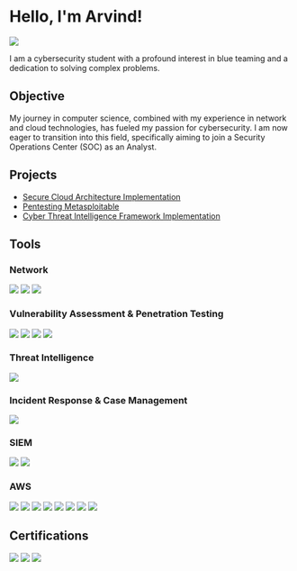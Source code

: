 # Hello, I'm Arvind!
<a href="https://linkedin.com/in/arviiyer"><img src="https://img.shields.io/badge/-LinkedIn-0072b1?&style=for-the-badge&logo=linkedin&logoColor=white" /></a>

I am a cybersecurity student with a profound interest in blue teaming and a dedication to solving complex problems.

## Objective

My journey in computer science, combined with my experience in network and cloud technologies, has fueled my passion for cybersecurity. I am now eager to transition into this field, specifically aiming to join a Security Operations Center (SOC) as an Analyst.

## Projects

- [Secure Cloud Architecture Implementation](https://github.com/arviiyer/AWS-Cloud-Architecture)
- [Pentesting Metasploitable](https://github.com/arviiyer/Pentesting-on-Metasploitable)
- [Cyber Threat Intelligence Framework Implementation](https://github.com/arviiyer/CTI-Framework)

## Tools

### Network
<div>
    <img src="https://img.shields.io/badge/-Wireshark-1679A7?&style=for-the-badge&logo=Wireshark&logoColor=white" />
    <img src="https://img.shields.io/badge/-Nmap-2C2D72?style=for-the-badge&logo=nmap&logoColor=white" />
    <img src="https://img.shields.io/badge/-Netcat-00FFFF?style=for-the-badge&logo=gnu-bash&logoColor=white" />
</div>

### Vulnerability Assessment & Penetration Testing
<div>
    <img src="https://img.shields.io/badge/-Nessus-00C8FF?style=for-the-badge" />
    <img src="https://img.shields.io/badge/-OpenVAS-2C2D72?style=for-the-badge" />
    <img src="https://img.shields.io/badge/-Metasploit-444444?style=for-the-badge" />
    <img src="https://img.shields.io/badge/-Burp_Suite-FF6600?style=for-the-badge" />
</div>

### Threat Intelligence
<div>
    <img src="https://img.shields.io/badge/-MISP-000000?style=for-the-badge" />
</div>

### Incident Response & Case Management
<div>
    <img src="https://img.shields.io/badge/-TheHive-F5792A?style=for-the-badge" />
</div>

### SIEM
<div>
    <img src="https://img.shields.io/badge/-Microsoft_Sentinel-0078D4?&style=for-the-badge&logo=Microsoft&logoColor=white" />
    <img src="https://img.shields.io/badge/-Splunk-000000?&style=for-the-badge&logo=Splunk&logoColor=white" />
</div>

### AWS
<div>
    <img src="https://img.shields.io/badge/-AWS_VPC-232F3E?style=for-the-badge&logo=amazon-aws&logoColor=white" />
    <img src="https://img.shields.io/badge/-AWS_IAM-FF9900?style=for-the-badge&logo=amazon-aws&logoColor=white" />
    <img src="https://img.shields.io/badge/-AWS_CloudWatch-00BFFF?style=for-the-badge&logo=amazon-aws&logoColor=white" />
    <img src="https://img.shields.io/badge/-AWS_CloudTrail-00BFFF?style=for-the-badge&logo=amazon-aws&logoColor=white" />
    <img src="https://img.shields.io/badge/-AWS_SecurityHub-FFA500?style=for-the-badge&logo=amazon-aws&logoColor=white" />
    <img src="https://img.shields.io/badge/-AWS_Inspector-FFA500?style=for-the-badge&logo=amazon-aws&logoColor=white" />
    <img src="https://img.shields.io/badge/-AWS_GuardDuty-FFA500?style=for-the-badge&logo=amazon-aws&logoColor=white" />
    <img src="https://img.shields.io/badge/-AWS_Systems_Manager-FF9900?style=for-the-badge&logo=amazon-aws&logoColor=white" />

</div>

## Certifications
<div>
    <img src="https://img.shields.io/badge/-ISC2_Certified_in_Cybersecurity-0052CC?style=for-the-badge" />
    <img src="https://img.shields.io/badge/-AWS_Certified_Solutions_Architect_Associate-232F3E?style=for-the-badge&logo=amazon-aws&logoColor=white" />
    <img src="https://img.shields.io/badge/-CCNA-0073e6?style=for-the-badge&logo=cisco&logoColor=white" />
</div>
